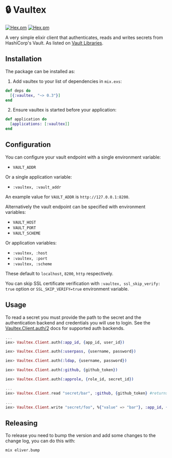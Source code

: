 # :lock: Vaultex

[![Hex.pm](https://img.shields.io/hexpm/v/vaultex.svg)](https://hex.pm/packages/vaultex)
[![Hex.pm](https://img.shields.io/hexpm/dt/vaultex.svg)](https://hex.pm/packages/vaultex)

A very simple elixir client that authenticates, reads and writes secrets from HashiCorp's Vault. As listed on [Vault Libraries](https://www.vaultproject.io/api/libraries.html#elixir).

## Installation

The package can be installed as:

  1. Add vaultex to your list of dependencies in `mix.exs`:

```elixir
def deps do
  [{:vaultex, "~> 0.3"}]
end
```
  2. Ensure vaultex is started before your application:

```elixir
def application do
  [applications: [:vaultex]]
end
```
## Configuration

You can configure your vault endpoint with a single environment variable:

* `VAULT_ADDR`

Or a single application variable:

* `:vaultex, :vault_addr`

An example value for `VAULT_ADDR` is `http://127.0.0.1:8200`.

Alternatively the vault endpoint can be specified with environment variables:

* `VAULT_HOST`
* `VAULT_PORT`
* `VAULT_SCHEME`

Or application variables:

* `:vaultex, :host`
* `:vaultex, :port`
* `:vaultex, :scheme`

These default to `localhost`, `8200`, `http` respectively.

You can skip SSL certificate verification with `:vaultex, ssl_skip_verify: true` option
or `SSL_SKIP_VERIFY=true` environment variable.  

## Usage

To read a secret you must provide the path to the secret and the authentication backend and credentials you will use to login. See the [Vaultex.Client.auth/2](https://hexdocs.pm/vaultex/Vaultex.Client.html#auth/2) docs for supported auth backends.

```elixir
...
iex> Vaultex.Client.auth(:app_id, {app_id, user_id})

iex> Vaultex.Client.auth(:userpass, {username, password})

iex> Vaultex.Client.auth(:ldap, {username, password})

iex> Vaultex.Client.auth(:github, {github_token})

iex> Vaultex.Client.auth(:approle, {role_id, secret_id})

...
iex> Vaultex.Client.read "secret/bar", :github, {github_token} #returns {:ok, %{"value" => bar"}}

...
iex> Vaultex.Client.write "secret/foo", %{"value" => "bar"}, :app_id, {app_id, user_id}

```

## Releasing

To release you need to bump the version and add some changes to the change log, you can do this with:

```
mix eliver.bump
```
